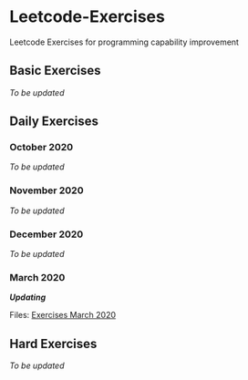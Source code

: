 # Leetcode-Exercises
Leetcode Exercises for programming capability improvement

## Basic Exercises
*To be updated*

## Daily Exercises

### October 2020
*To be updated*

### November 2020
*To be updated*

### December 2020
*To be updated*

### March 2020
***Updating***

Files: [Exercises March 2020](https://github.com/0oTedo0/Leetcode-Exercises/tree/main/Daily%20Exercises/Mar%202021)

## Hard Exercises
*To be updated*
